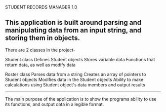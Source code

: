 STUDENT RECORDS MANAGER 1.0

This application is built around parsing and manipulating data from an input string, and storing them in objects.
-----------------------------------

There are 2 classes in the project-

Student class
  Defines Student objects
  Stores variable data
  Functions that return data, as well as modify data

Roster class
  Parses data from a string
  Creates an array of pointers to Student objects
  Modifies data in the Student objects
  Ability to make calculations using Student object's data members and output results
  
  ---------------------------------

The main purpose of the application is to show the programs ability to use its functions, and output data in a legible format.
